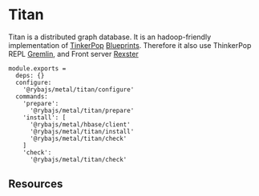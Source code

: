 
# Titan

Titan is a distributed graph database. It is an hadoop-friendly implementation of [TinkerPop]
[Blueprints]. Therefore it also use ThinkerPop REPL [Gremlin], and Front server [Rexster]

    module.exports =
      deps: {}
      configure:
        '@rybajs/metal/titan/configure'
      commands:
        'prepare':
          '@rybajs/metal/titan/prepare'
        'install': [
          '@rybajs/metal/hbase/client'
          '@rybajs/metal/titan/install'
          '@rybajs/metal/titan/check'
        ]
        'check':
          '@rybajs/metal/titan/check'

## Resources

[TinkerPop]: http://www.tinkerpop.com/
[Blueprints]: https://github.com/tinkerpop/blueprints/wiki
[Gremlin]: https://github.com/tinkerpop/gremlin/wiki
[Rexster]: https://github.com/tinkerpop/rexster/wiki
